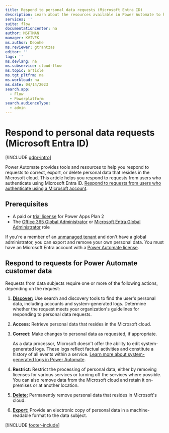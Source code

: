 ```yaml
---
title: Respond to personal data requests (Microsoft Entra ID)
description: Learn about the resources available in Power Automate to help you meet your obligations under various privacy laws and regulations for users who authenticate using Microsoft Entra ID.
services: ''
suite: flow
documentationcenter: na
author: MSFTMAN
manager: KVIVEK
ms.author: Deonhe
ms.reviewer: gtrantzas
editor: ''
tags: ''
ms.devlang: na
ms.subservice: cloud-flow
ms.topic: article
ms.tgt_pltfrm: na
ms.workload: na
ms.date: 04/14/2023
search.app: 
  - Flow
  - Powerplatform
search.audienceType: 
  - admin
---
```


# Respond to personal data requests (Microsoft Entra ID)

[!INCLUDE [gdpr-intro](~/../shared-content/shared/privacy-includes/gdpr-intro.md)]

Power Automate provides tools and resources to help you respond to requests to correct, export, or delete personal data that resides in the Microsoft cloud. This article helps you respond to requests from users who authenticate using Microsoft Entra ID. [Respond to requests from users who authenticate using a Microsoft account](privacy-dsr-summary-msa.md).

## Prerequisites

- A paid or [trial license](https://make.powerapps.com/trial) for Power Apps Plan 2
- The [Office 365 Global Administrator](https://support.office.com/article/assign-admin-roles-in-office-365-for-business-eac4d046-1afd-4f1a-85fc-8219c79e1504) or [Microsoft Entra Global Administrator](/azure/active-directory/active-directory-assign-admin-roles-azure-portal) role

If you're a member of an [unmanaged tenant](/azure/active-directory/domains-admin-takeover) and don't have a global administrator, you can export and remove your own personal data. You must have an Microsoft Entra account with a [Power Automate license](https://make.powerautomate.com/pricing/).

## Respond to requests for Power Automate customer data

Requests from data subjects require one or more of the following actions, depending on the request:

1. [**Discover:**](privacy-dsr-discovery.md) Use search and discovery tools to find the user's personal data, including accounts and system-generated logs. Determine whether the request meets your organization's guidelines for responding to personal data requests.

1. **Access:** Retrieve personal data that resides in the Microsoft cloud.

1. **Correct:** Make changes to personal data as requested, if appropriate.

    As a data processor, Microsoft doesn't offer the ability to edit system-generated logs. These logs reflect factual activities and constitute a history of all events within a service. [Learn more about system-generated logs in Power Automate](/power-platform/admin/powerapps-gdpr-dsr-guide-systemlogs).

1. **Restrict:** Restrict the processing of personal data, either by removing licenses for various services or turning off the services where possible. You can also remove data from the Microsoft cloud and retain it on-premises or at another location.

1. [**Delete:**](privacy-dsr-delete.md) Permanently remove personal data that resides in Microsoft's cloud.

1. [**Export:**](privacy-dsr-export.md) Provide an electronic copy of personal data in a machine-readable format to the data subject.

[!INCLUDE [footer-include](includes/footer-banner.md)]